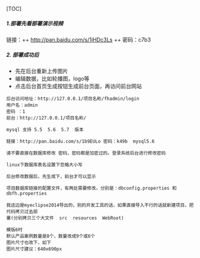 [TOC]

##### 1.部署先看部署演示视频
链接：++ http://pan.baidu.com/s/1jHDc3Ls ++ 密码：c7b3

##### 2. 部署成功后
- 先在后台重新上传图片
- 编辑数据，比如轮播图，logo等
- 点击后台首页生成按钮生成前台页面，再访问前台网站

```
后台访问地址：http://127.0.0.1/项目名称/fhadmin/login 
用户名：admin 
密码 ：1
前台：http://127.0.0.1/项目名称/

mysql 支持 5.5  5.6  5.7  版本

链接：http://pan.baidu.com/s/1b9EULo 密码：k49b  mysql5.6

请不要直接在数据库修改 密码，密码都是加密过的。登录系统后台进行修改密码

linux下数据库表名设置下忽略大小写	

后台修改数据后，先生成下，前台才可以显示	

项目数据库链接的配置文件，有两处需要修改，分别是：dbconfig.properties 和  dbfh.properties

我这边是myeclipse2014导出的，别的开发工具的话，如果直接导入不行的话就新建项目，把代码拷贝过去部
署(分别拷贝三个大文件  src  resources  WebRoot)

模版6时
默认产品案例数量是8个，数量改成9个或6个
图片尺寸也改下，如下
图片尺寸建议：640x690px
```



[^]: linhuaming
